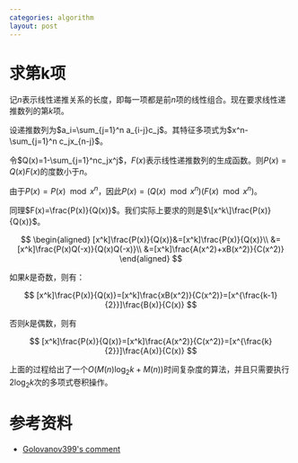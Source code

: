 ```yaml
---
categories: algorithm
layout: post
---
```


# 求第k项

记$n$表示线性递推关系的长度，即每一项都是前$n$项的线性组合。现在要求线性递推数列的第$k$项。

设递推数列为$a_i=\sum_{j=1}^n a_{i-j}c_j$。其特征多项式为$x^n-\sum_{j=1}^n c_jx_{n-j}$。

令$Q(x)=1-\sum_{j=1}^nc_jx^j$，$F(x)$表示线性递推数列的生成函数。则$P(x)=Q(x)F(x)$的度数小于$n$。

由于$P(x)=P(x)\mod x^n$，因此$P(x)=(Q(x)\mod x^n)(F(x)\mod x^n)$。

同理$F(x)=\frac{P(x)}{Q(x)}$。我们实际上要求的则是$\[x^k\]\frac{P(x)}{Q(x)}$。

$$
\begin{aligned}
[x^k]\frac{P(x)}{Q(x)}&=[x^k]\frac{P(x)}{Q(x)}\\
&=[x^k]\frac{P(x)Q(-x)}{Q(x)Q(-x)}\\
&=[x^k]\frac{A(x^2)+xB(x^2)}{C(x^2)}
\end{aligned}
$$

如果$k$是奇数，则有：

$$
[x^k]\frac{P(x)}{Q(x)}=[x^k]\frac{xB(x^2)}{C(x^2)}=[x^{\frac{k-1}{2}}]\frac{B(x)}{C(x)} 
$$

否则$k$是偶数，则有

$$
[x^k]\frac{P(x)}{Q(x)}=[x^k]\frac{A(x^2)}{C(x^2)}=[x^{\frac{k}{2}}]\frac{A(x)}{C(x)} 
$$

上面的过程给出了一个$O(M(n)\log_2k+M(n))$时间复杂度的算法，并且只需要执行$2\log_2k$次的多项式卷积操作。

# 参考资料

- [Golovanov399's comment](https://codeforces.com/blog/entry/96199?#comment-852652)